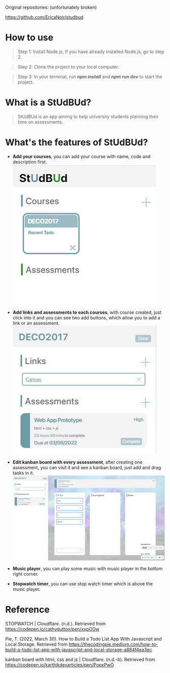 Original repositories: (unfortunately broken)

https://github.com/EricaNoir/studbud

# How to use
>Step 1: Install Node.js, If you have already installed Node.js, go to step 2.

>Step 2: Clone the project to your local computer.

>Step 3: In your terminal, run *__npm install__* and *__npm run dev__* to start the project.




# What is a StUdBUd?
>StUdBUd is an app aiming to help university students planning their time on assessments.

# What's the features of StUdBUd?
  * __Add your courses__, you can add your course with name, code and description first.
  ![Add a course](public/img/create-course.png)
  
  * __Add links and assessments to each courses__, with course created, just click into it and you can see two add buttons, which allow you to add a link or an assessment. 
  ![Add links and assessments to a course](public/img/create-link-and-ass.png)

  * __Edit kanban board with every assessment__, after creating one assessment, you can visit it and see a kanban board, just add and drag tasks in it.
  ![Overview with kanban board of one assessment opened](public/img/overview.png)

  * __Music player__, you can play some music with music player in the bottom right corner.
  * __Stopwatch timer__, you can use stop watch timer which is above the music player.

# Reference 
STOPWATCH | Cloudflare. (n.d.). 
    Retrieved from https://codepen.io/cathydutton/pen/xxpOOw

Pie, T. (2022, March 30). How to Build a Todo List App With Javascript and Local Storage. 
    Retrieved from https://thecodingpie.medium.com/how-to-build-a-todo-list-app-with-javascript-and-local-storage-a884f4ea3ec

kanban board with html, css and js | Cloudflare. (n.d.-b). 
    Retrieved from https://codepen.io/karthikdevarticles/pen/PopxPwO